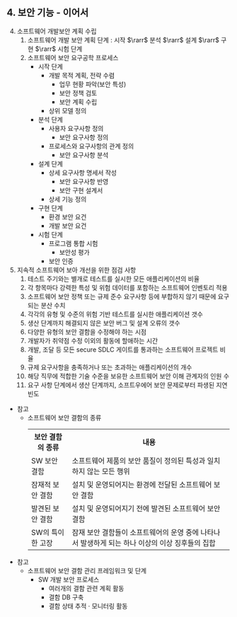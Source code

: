 ## 4. 보안 기능 - 이어서
4. 소프트웨어 개발보안 계획 수립
   1. 소프트웨어 개발 보안 계획 단계 : 시작 $\rarr$ 분석 $\rarr$ 설계 $\rarr$ 구현 $\rarr$ 시험 단계
   2. 소프트웨어 보안 요구공학 프로세스
      - 시작 단계
        - 개발 목적 계획, 전략 수렴
          - 업무 현황 파악(보안 특성)
          - 보안 정책 검토
          - 보안 계획 수립
        - 상위 모델 정의
       - 분석 단계
         - 사용자 요구사항 정의
           - 보안 요구사항 정의
         - 프로세스와 요구사항의 관계 정의
           - 보안 요구사항 분석
       - 설계 단계
         - 상세 요구사항 명세서 작성
           - 보안 요구사항 반영
           - 보안 구현 설계서
         - 상세 기능 정의
       - 구현 단계
         - 환경 보안 요건
         - 개발 보안 요건
       - 시험 단계
         - 프로그램 통합 시험
           - 보안성 평가
         - 보안 인증
5. 지속적 소프트웨어 보아 개선을 위한 점검 사항
   1. 테스트 주기와는 별개로 테스트를 실시한 모든 애플리케이션의 비율
   2. 각 항목마다 강력한 특성 및 위험 데이터를 포함하는 소프트웨어 인벤토리 적용
   3. 소프트웨어 보안 정책 또는 규제 준수 요구사항 등에 부합하지 않기 때문에 요구되는 분산 수치
   4. 각각의 유형 및 수준의 위험 기반 테스트를 실시한 애플리케이션 갯수
   5. 생산 단계까지 해결되지 않은 보안 버그 및 설계 오류의 갯수
   6. 다양한 유형의 보안 결함을 수정해야 하는 시점
   7. 개발자가 취약점 수정 이외의 활동에 할애하는 시간
   8. 개발, 조달 등 모든 secure SDLC 게이트를 통과하는 소프트웨어 프로젝트 비율
   9. 규제 요구사항을 충족하거나 또는 초과하는 애플리케이션의 개수
   10. 해당 직무에 적합한 기술 수준을 보유한 소프트웨어 보안 이해 관계자의 인원 수
   11. 요구 사항 단계에서 생산 단계까지, 소프트우에어 보안 문제로부터 파생된 지연 빈도
* 참고
  * 소프트웨어 보안 결함의 종류
    <table>
        <tr>
            <th>보안 결함의 종류</th>
            <th>내용</th>
        </tr>
        <tr>
            <td>SW 보안 결함</td>
            <td>소프트웨어 제품의 보안 품질이 정의된 특성과 일치하지 않는 모든 행위</td>
        </tr>
        <tr>
            <td>잠재적 보안 결함</td>
            <td>설치 및 운영되어지는 환경에 전달된 소프트웨어 보안 결함</td>
        </tr>
        <tr>
            <td>발견된 보안 결함</td>
            <td>설치 및 운영되어지기 전에 발견된 소프트웨어 보안 결함</td>
        </tr>
        <tr>
            <td>SW의 특이한 고장</td>
            <td>잠재 보안 결함들이 소프트웨어의 운영 중에 나타나서 발생하게 되는 하나 이상의 이상 징후들의 집합</td>
        </tr>
    </table>
* 참고
  * 소프트웨어 보안 결함 관리 프레임워크 및 단계
    - SW 개발 보안 프로세스
      - 여러개의 결함 관련 계획 활동
      - 결함 DB 구축
      - 결함 상태 추적 · 모니터링 활동